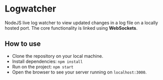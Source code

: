 # Logwatcher
NodeJS live log watcher to view updated changes in a log file on a locally hosted port. The core functionality is linked using **WebSockets**.
## How to use
- Clone the repository on your local machine.
- Install dependencies: `npm install`
- Run on the project: `npm start`
- Open the browser to see your server running on `localhost:3000`.
